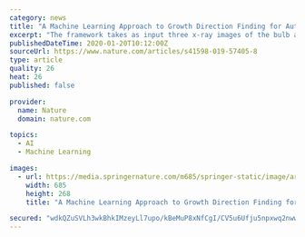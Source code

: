 ```yaml
---
category: news
title: "A Machine Learning Approach to Growth Direction Finding for Automated Planting of Bulbous Plants"
excerpt: "The framework takes as input three x-ray images of the bulb and extracts shape, edge, and texture features from each image. These features are then fed into a machine learning regression algorithm in order to predict the 2D projection of the bulb’s growth direction. Using the x-ray system’s geometry, these 2D estimates are then mapped to ..."
publishedDateTime: 2020-01-20T10:12:00Z
sourceUrl: https://www.nature.com/articles/s41598-019-57405-8
type: article
quality: 26
heat: 26
published: false

provider:
  name: Nature
  domain: nature.com

topics:
  - AI
  - Machine Learning

images:
  - url: https://media.springernature.com/m685/springer-static/image/art%3A10.1038%2Fs41598-019-57405-8/MediaObjects/41598_2019_57405_Fig1_HTML.png
    width: 685
    height: 268
    title: "A Machine Learning Approach to Growth Direction Finding for Automated Planting of Bulbous Plants"

secured: "wdkQZuSVLh3wkBhkIMzeyLl7upo/kBeMuP8xNfCgI/CV5u6Ufju5npxwq2nwwjK9Z4bQDTl/rfBZ300AWcm9MT4L1C7qwleXsMn/T7wAjAPe4Lt2h7U+1THGJVdxjysPJyDTmLF052M67C1dn8Q7Vxy4QcGLSpcbw3wplDyEK7qe+EHBBniMTp2vWhGFsQNH0wjo9+0Yuhi9v9RqnmIC28+TLB7c9p5LeDYbCpVtSBZVHPQJHtgCQ+A+HTo2U2X5fTO0hxYmS1Af2HPGxug/Ja+9YS77xY+cgkyyvY4RbubCezZs/OokB4LBII+JKy86s974HPBI4WS6+LlMg2W91ZvvjSWIO1B+nOqvwd5HFFL9rwn4YIX0OZfIoprRdaWnpqNRvx3OY+wu5imOemm29tLFe2ojPgSa3HuW0AD6Z3Ml9iPfR+iWOdkpXKmUO9yf43XumKuxJD0W6RnnLL72yA==;TiRTo9dD/fXks+T8fj2HFA=="
---
```


